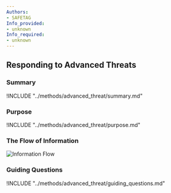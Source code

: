 ```yaml
---
Authors:
- SAFETAG
Info_provided:
- unknown
Info_required:
- unknown
---
```


## Responding to Advanced Threats

### Summary
!INCLUDE "../methods/advanced_threat/summary.md"

### Purpose
!INCLUDE "../methods/advanced_threat/purpose.md"

### The Flow of Information
![ Information Flow](images/info_flows/advanced_threat.svg)

### Guiding Questions
!INCLUDE "../methods/advanced_threat/guiding_questions.md"


